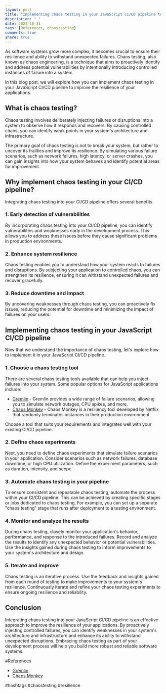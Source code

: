 ```yaml
---
layout: post
title: "Implementing chaos testing in your JavaScript CI/CD pipeline to improve resilience"
description: " "
date: 2023-10-31
tags: [References, chaostesting]
comments: true
share: true
---
```


As software systems grow more complex, it becomes crucial to ensure their resilience and ability to withstand unexpected failures. Chaos testing, also known as chaos engineering, is a technique that aims to proactively identify and address potential vulnerabilities by intentionally introducing controlled instances of failure into a system.

In this blog post, we will explore how you can implement chaos testing in your JavaScript CI/CD pipeline to improve the resilience of your applications.

## What is chaos testing?

Chaos testing involves deliberately injecting failures or disruptions into a system to observe how it responds and recovers. By causing controlled chaos, you can identify weak points in your system's architecture and infrastructure.

The primary goal of chaos testing is not to break your system, but rather to uncover its frailties and improve its resilience. By simulating various failure scenarios, such as network failures, high latency, or server crashes, you can gain insights into how your system behaves and identify potential areas for improvement.

## Why implement chaos testing in your CI/CD pipeline?

Integrating chaos testing into your CI/CD pipeline offers several benefits:

### 1. Early detection of vulnerabilities

By incorporating chaos testing into your CI/CD pipeline, you can identify vulnerabilities and weaknesses early in the development process. This allows you to address these issues before they cause significant problems in production environments.

### 2. Enhance system resilience

Chaos testing enables you to understand how your system reacts to failures and disruptions. By subjecting your application to controlled chaos, you can strengthen its resilience, ensuring it can withstand unexpected failures and recover gracefully.

### 3. Reduce downtime and impact

By uncovering weaknesses through chaos testing, you can proactively fix issues, reducing the potential for downtime and minimizing the impact of failures on your users.

## Implementing chaos testing in your JavaScript CI/CD pipeline

Now that we understand the importance of chaos testing, let's explore how to implement it in your JavaScript CI/CD pipeline.

### 1. Choose a chaos testing tool

There are several chaos testing tools available that can help you inject failures into your system. Some popular options for JavaScript applications include:

- [Gremlin](https://www.gremlin.com/) - Gremlin provides a wide range of failure scenarios, allowing you to simulate network outages, CPU spikes, and more.
- [Chaos Monkey](https://github.com/Netflix/chaosmonkey) - Chaos Monkey is a resiliency tool developed by Netflix that randomly terminates instances in their production environment.

Choose a tool that suits your requirements and integrates well with your existing CI/CD pipeline.

### 2. Define chaos experiments

Next, you need to define chaos experiments that simulate failure scenarios in your application. Consider scenarios such as network failures, database downtime, or high CPU utilization. Define the experiment parameters, such as duration, intensity, and scope.

### 3. Automate chaos testing in your pipeline

To ensure consistent and repeatable chaos testing, automate the process within your CI/CD pipeline. This can be achieved by creating specific stages or jobs dedicated to chaos testing. For example, you can set up a separate "chaos testing" stage that runs after deployment to a testing environment.

### 4. Monitor and analyze the results

During chaos testing, closely monitor your application's behavior, performance, and response to the introduced failures. Record and analyze the results to identify any unexpected behavior or potential vulnerabilities. Use the insights gained during chaos testing to inform improvements to your system's architecture and design.

### 5. Iterate and improve

Chaos testing is an iterative process. Use the feedback and insights gained from each round of testing to make improvements to your system's resilience. Continuously iterate and refine your chaos testing experiments to ensure ongoing resilience and reliability.

## Conclusion

Integrating chaos testing into your JavaScript CI/CD pipeline is an effective approach to improve the resilience of your applications. By proactively injecting controlled failures, you can identify weaknesses in your system's architecture and infrastructure and enhance its ability to withstand unexpected disruptions. Embracing chaos testing as part of your development process will help you build more robust and reliable software systems.

#References
- [Gremlin](https://www.gremlin.com/)
- [Chaos Monkey](https://github.com/Netflix/chaosmonkey)

#hashtags
#chaostesting #resilience